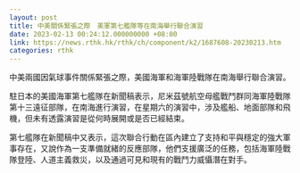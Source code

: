 ```yaml
---
layout: post
title: 中美關係緊張之際　美軍第七艦隊等在南海舉行聯合演習
date: 2023-02-13 00:24:12.000000000 +08:00
link: https://news.rthk.hk/rthk/ch/component/k2/1687608-20230213.htm
categories: rthk
---
```


中美兩國因氣球事件關係緊張之際，美國海軍和海軍陸戰隊在南海舉行聯合演習。

駐日本的美國海軍第七艦隊在新聞稿表示，尼米茲號航空母艦戰鬥群同海軍陸戰隊第十三遠征部隊，在南海進行演習，在星期六的演習中，涉及艦船、地面部隊和飛機，但未有透露演習是從何時展開或是否已經結束。

第七艦隊在新聞稿中又表示，這次聯合行動在區內建立了支持和平與穩定的強大軍事存在，又說作為一支準備就緒的反應部隊，他們支援廣泛的任務，包括海軍陸戰隊登陸、人道主義救災，以及通過可見和現有的戰鬥力威懾潛在對手。
